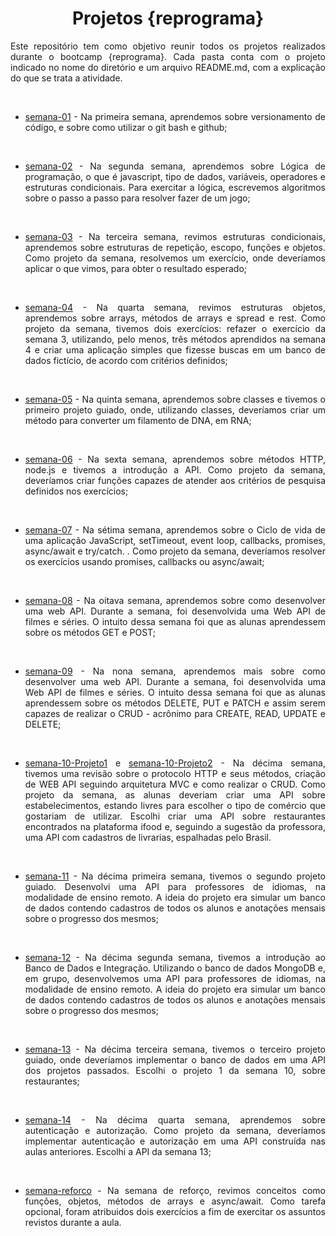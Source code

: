 # <div align = "center"> Projetos {reprograma}


<div align = "justify"> 

Este repositório tem como objetivo reunir todos os projetos realizados durante o bootcamp {reprograma}. Cada pasta conta com o projeto indicado no nome do diretório e um arquivo README.md, com a explicação do que se trata a atividade. 

<br>

- [semana-01](https://github.com/BrunaCelestino/projetos-reprograma/tree/master/semana-01) - Na primeira semana, aprendemos sobre versionamento de código, e sobre como utilizar o git bash e github;

<br>

- [semana-02](https://github.com/BrunaCelestino/projetos-reprograma/tree/master/semana-02) - Na segunda semana, aprendemos sobre Lógica de programação, o que é javascript, tipo de dados, variáveis, operadores e estruturas condicionais. Para exercitar a lógica, escrevemos algoritmos sobre o passo a passo para resolver fazer de um jogo;

<br>

- [semana-03](https://github.com/BrunaCelestino/projetos-reprograma/tree/master/semana-03) - Na terceira semana, revimos estruturas condicionais, aprendemos sobre estruturas de repetição, escopo, funções e objetos. Como projeto da semana, resolvemos um exercício, onde deveríamos aplicar o que vimos, para obter o resultado esperado;

<br>

- [semana-04](https://github.com/BrunaCelestino/projetos-reprograma/tree/master/semana-04) - Na quarta semana, revimos estruturas objetos, aprendemos sobre arrays, métodos de arrays e spread e rest. Como projeto da semana, tivemos dois exercícios: refazer o exercício da semana 3, utilizando, pelo menos, três métodos aprendidos na semana 4 e criar uma aplicação simples que fizesse buscas em um banco de dados fictício, de acordo com critérios definidos;

<br>

- [semana-05](https://github.com/BrunaCelestino/projetos-reprograma/tree/master/semana-05) - Na quinta semana, aprendemos sobre classes e tivemos o primeiro projeto guiado, onde, utilizando classes, deveríamos criar um método para converter um filamento de DNA, em RNA;


<br>

- [semana-06](https://github.com/BrunaCelestino/projetos-reprograma/tree/master/semana-06) - Na sexta semana, aprendemos sobre métodos HTTP, node.js e tivemos a introdução a API. Como projeto da semana, deveríamos criar funções capazes de atender aos critérios de pesquisa definidos nos exercícios;


<br>

- [semana-07](https://github.com/BrunaCelestino/projetos-reprograma/tree/master/semana-07) - Na sétima semana, aprendemos sobre o Ciclo de vida de uma aplicação JavaScript, setTimeout, event loop, callbacks, promises, async/await e try/catch. . Como projeto da semana, deveríamos resolver os exercícios usando promises, callbacks ou async/await;


<br>

- [semana-08](https://github.com/BrunaCelestino/projetos-reprograma/tree/master/semana-08) - Na oitava semana, aprendemos sobre como desenvolver uma web API. Durante a semana, foi desenvolvida uma Web API de filmes e séries. O intuito dessa semana foi que as alunas aprendessem sobre os métodos GET e POST;


<br>

- [semana-09](https://github.com/BrunaCelestino/projetos-reprograma/tree/master/semana-09) - Na nona semana, aprendemos mais sobre como desenvolver uma web API. Durante a semana, foi desenvolvida uma Web API de filmes e séries. O intuito dessa semana foi que as alunas aprendessem sobre os métodos DELETE, PUT e PATCH e assim serem capazes de realizar o CRUD - acrônimo para CREATE, READ, UPDATE e DELETE;


<br>


- [semana-10-Projeto1](https://github.com/BrunaCelestino/projetos-reprograma/tree/master/semana-10-Projeto1) e [semana-10-Projeto2](https://github.com/BrunaCelestino/projetos-reprograma/tree/master/semana-10-Projeto2) - Na décima semana, tivemos uma revisão sobre o protocolo HTTP e seus métodos, criação de WEB API seguindo arquitetura MVC e como realizar o CRUD. Como projeto da semana, as alunas deveriam criar uma API sobre estabelecimentos, estando livres para escolher o tipo de comércio que gostariam de utilizar. Escolhi criar uma API sobre restaurantes encontrados na plataforma ifood e, seguindo a sugestão da professora, uma API com cadastros de livrarias, espalhadas pelo Brasil.

<br>

- [semana-11](https://github.com/BrunaCelestino/projetos-reprograma/tree/master/semana-11) - Na décima primeira semana, tivemos o segundo projeto guiado. Desenvolvi uma API para professores de idiomas, na modalidade de ensino remoto. A ideia do projeto era simular um banco de dados contendo cadastros de todos os alunos e anotações mensais sobre o progresso dos mesmos;

<br>

- [semana-12](https://github.com/BrunaCelestino/projetos-reprograma/tree/master/semana-12) - Na décima segunda semana, tivemos a introdução ao Banco de Dados e Integração. Utilizando o banco de dados MongoDB e, em grupo, desenvolvemos uma API para professores de idiomas, na modalidade de ensino remoto. A ideia do projeto era simular um banco de dados contendo cadastros de todos os alunos e anotações mensais sobre o progresso dos mesmos;

<br>

- [semana-13](https://github.com/BrunaCelestino/projetos-reprograma/tree/master/semana-13) - Na décima terceira semana, tivemos o terceiro projeto guiado, onde deveríamos implementar o banco de dados em uma API dos projetos passados. Escolhi o projeto 1 da semana 10, sobre restaurantes;

<br>

- [semana-14](https://github.com/BrunaCelestino/projetos-reprograma/tree/master/semana-14) - Na décima quarta semana, aprendemos sobre autenticação e autorização. Como projeto da semana, deveríamos implementar autenticação e autorização em uma API construída nas aulas anteriores. Escolhi a API da semana 13;

<br>

- [semana-reforco](https://github.com/BrunaCelestino/projetos-reprograma/tree/master/semana-reforco) - Na semana de reforço, revimos conceitos como funções, objetos, métodos de arrays e async/await. Como tarefa opcional, foram atribuidos dois exercícios a fim de exercitar os assuntos revistos durante a aula.

</div>